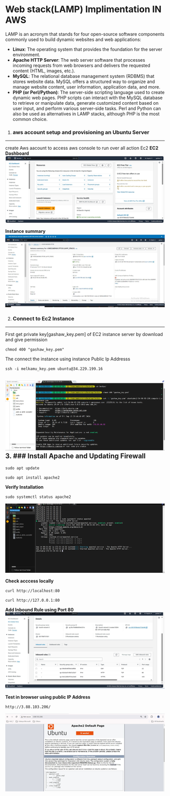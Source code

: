 # Web stack(LAMP) Implimentation IN AWS

LAMP is an acronym that stands for four open-source software components commonly used to build dynamic websites and web applications:

- **Linux**: The operating system that provides the foundation for the server environment.
- **Apache HTTP Server**: The web server software that processes incoming requests from web browsers and delivers the requested content (HTML, images, etc.).
- **MySQL**: The relational database management system (RDBMS) that stores website data. MySQL offers a structured way to organize and manage website content, user information, application data, and more.
- **PHP (or Perl/Python)**: The server-side scripting language used to create dynamic web pages. PHP scripts can interact with the MySQL database to retrieve or manipulate data, generate customized content based on user input, and perform various server-side tasks. Perl and Python can also be used as alternatives in LAMP stacks, although PHP is the most common choice.

1. ### aws account setup and provisioning an Ubuntu Server

---

create Aws aacount to access aws console to run over all action Ec2
**EC2 Dashboard**
![EC2 Doashboard](assets/ec2-dashboard.jpg)

**Instance summary**
![Instance Summary Image](assets/instance-summary.jpg)

2. ### Connect to Ec2 Instance
---
First  get private key[gashaw_key.pem] of EC2 instance server by download and give permission
```
chmod 400 "gashaw_key.pem"
```

The connect the instance  using instance Public Ip Addresss
```
ssh -i melkamu_key.pem ubuntu@34.229.199.16
```
![image](assets/connect-instance.jpg)
3. ### Install Apache and Updating Firewall
---
```
sudo apt update
```

```
sudo apt install apache2
```
**Verify Installation**

```
sudo systemctl status apache2
```
![Verify Instalation](assets/verify-instalation.jpg)

**Check acccess locally**
```
curl http://localhost:80
```
```
curl http://127.0.0.1:80
```
**Add Inbound Rule using Port 80**
![Set Inbound Rules using port 80](assets/inbound-rule-80.jpg)


**Test in browser using public IP Address**
```
http://3.88.103.206/
```
![In Browser](assets/default-page.jpg)
